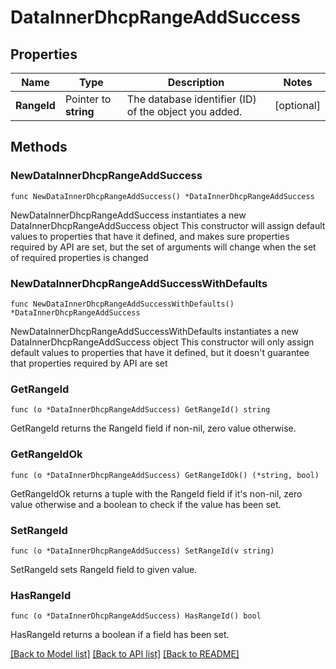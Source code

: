 # DataInnerDhcpRangeAddSuccess

## Properties

Name | Type | Description | Notes
------------ | ------------- | ------------- | -------------
**RangeId** | Pointer to **string** | The database identifier (ID) of the object you added. | [optional] 

## Methods

### NewDataInnerDhcpRangeAddSuccess

`func NewDataInnerDhcpRangeAddSuccess() *DataInnerDhcpRangeAddSuccess`

NewDataInnerDhcpRangeAddSuccess instantiates a new DataInnerDhcpRangeAddSuccess object
This constructor will assign default values to properties that have it defined,
and makes sure properties required by API are set, but the set of arguments
will change when the set of required properties is changed

### NewDataInnerDhcpRangeAddSuccessWithDefaults

`func NewDataInnerDhcpRangeAddSuccessWithDefaults() *DataInnerDhcpRangeAddSuccess`

NewDataInnerDhcpRangeAddSuccessWithDefaults instantiates a new DataInnerDhcpRangeAddSuccess object
This constructor will only assign default values to properties that have it defined,
but it doesn't guarantee that properties required by API are set

### GetRangeId

`func (o *DataInnerDhcpRangeAddSuccess) GetRangeId() string`

GetRangeId returns the RangeId field if non-nil, zero value otherwise.

### GetRangeIdOk

`func (o *DataInnerDhcpRangeAddSuccess) GetRangeIdOk() (*string, bool)`

GetRangeIdOk returns a tuple with the RangeId field if it's non-nil, zero value otherwise
and a boolean to check if the value has been set.

### SetRangeId

`func (o *DataInnerDhcpRangeAddSuccess) SetRangeId(v string)`

SetRangeId sets RangeId field to given value.

### HasRangeId

`func (o *DataInnerDhcpRangeAddSuccess) HasRangeId() bool`

HasRangeId returns a boolean if a field has been set.


[[Back to Model list]](../README.md#documentation-for-models) [[Back to API list]](../README.md#documentation-for-api-endpoints) [[Back to README]](../README.md)


